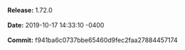 **Release:** 
1.72.0
<br><br>**Date:** 
2019-10-17 14:33:10 -0400
<br><br>**Commit:** 
f941ba6c0737bbe65460d9fec2faa27884457174

